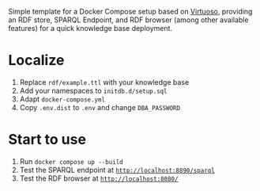 Simple template for a Docker Compose setup based on [Virtuoso](https://github.com/openlink/virtuoso-opensource/), providing an RDF store, SPARQL Endpoint, and RDF browser (among other available features) for a quick knowledge base deployment.

# Localize

1. Replace `rdf/example.ttl` with your knowledge base
2. Add your namespaces to `initdb.d/setup.sql`
3. Adapt `docker-compose.yml`
4. Copy `.env.dist` to `.env` and change `DBA_PASSWORD`

# Start to use

1. Run `docker compose up --build`
2. Test the SPARQL endpoint at [`http://localhost:8890/sparql`](http://localhost:8890/sparql)
2. Test the RDF browser at [`http://localhost:8080/`](http://localhost:8080/)
